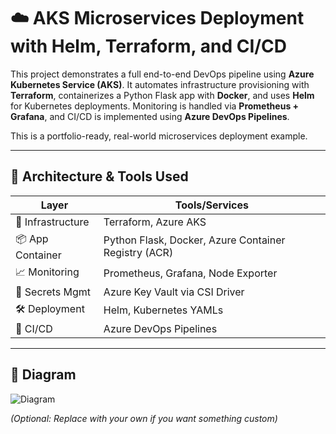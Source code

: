 # ☁️ AKS Microservices Deployment with Helm, Terraform, and CI/CD

This project demonstrates a full end-to-end DevOps pipeline using **Azure Kubernetes Service (AKS)**. It automates infrastructure provisioning with **Terraform**, containerizes a Python Flask app with **Docker**, and uses **Helm** for Kubernetes deployments. Monitoring is handled via **Prometheus + Grafana**, and CI/CD is implemented using **Azure DevOps Pipelines**.

This is a portfolio-ready, real-world microservices deployment example.

---

## 🧱 Architecture & Tools Used

| Layer               | Tools/Services                                                  |
|--------------------|------------------------------------------------------------------|
| 🚀 Infrastructure   | Terraform, Azure AKS                                             |
| 📦 App Container    | Python Flask, Docker, Azure Container Registry (ACR)             |
| 📈 Monitoring       | Prometheus, Grafana, Node Exporter                               |
| 🔐 Secrets Mgmt     | Azure Key Vault via CSI Driver                                   |
| 🛠 Deployment       | Helm, Kubernetes YAMLs                                           |
| 🔄 CI/CD            | Azure DevOps Pipelines                                           |

---

## 🔧 Diagram

![Diagram](https://raw.githubusercontent.com/mermaid-js/mermaid-live-editor/main/public/img/architecture-example.png)

_(Optional: Replace with your own if you want something custom)_

